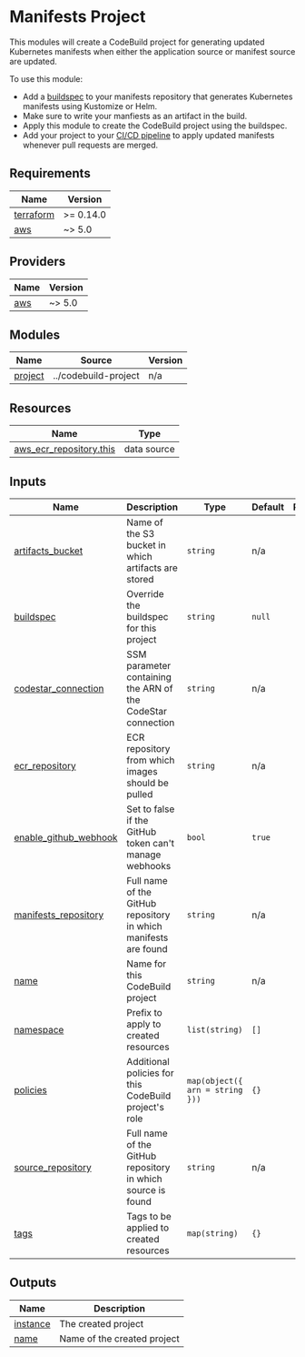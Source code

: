 # Manifests Project

This modules will create a CodeBuild project for generating updated Kubernetes
manifests when either the application source or manifest source are updated.

To use this module:

* Add a [buildspec] to your manifests repository that generates Kubernetes
  manifests using Kustomize or Helm.
* Make sure to write your manfiests as an artifact in the build.
* Apply this module to create the CodeBuild project using the buildspec.
* Add your project to your [CI/CD pipeline] to apply updated manifests whenever
  pull requests are merged.

[buildspec]: https://docs.aws.amazon.com/codebuild/latest/userguide/build-spec-ref.html
[CI/CD pipeline]: ../cicd-pipeline

<!-- BEGIN_TF_DOCS -->
## Requirements

| Name | Version |
|------|---------|
| <a name="requirement_terraform"></a> [terraform](#requirement\_terraform) | >= 0.14.0 |
| <a name="requirement_aws"></a> [aws](#requirement\_aws) | ~> 5.0 |

## Providers

| Name | Version |
|------|---------|
| <a name="provider_aws"></a> [aws](#provider\_aws) | ~> 5.0 |

## Modules

| Name | Source | Version |
|------|--------|---------|
| <a name="module_project"></a> [project](#module\_project) | ../codebuild-project | n/a |

## Resources

| Name | Type |
|------|------|
| [aws_ecr_repository.this](https://registry.terraform.io/providers/hashicorp/aws/latest/docs/data-sources/ecr_repository) | data source |

## Inputs

| Name | Description | Type | Default | Required |
|------|-------------|------|---------|:--------:|
| <a name="input_artifacts_bucket"></a> [artifacts\_bucket](#input\_artifacts\_bucket) | Name of the S3 bucket in which artifacts are stored | `string` | n/a | yes |
| <a name="input_buildspec"></a> [buildspec](#input\_buildspec) | Override the buildspec for this project | `string` | `null` | no |
| <a name="input_codestar_connection"></a> [codestar\_connection](#input\_codestar\_connection) | SSM parameter containing the ARN of the CodeStar connection | `string` | n/a | yes |
| <a name="input_ecr_repository"></a> [ecr\_repository](#input\_ecr\_repository) | ECR repository from which images should be pulled | `string` | n/a | yes |
| <a name="input_enable_github_webhook"></a> [enable\_github\_webhook](#input\_enable\_github\_webhook) | Set to false if the GitHub token can't manage webhooks | `bool` | `true` | no |
| <a name="input_manifests_repository"></a> [manifests\_repository](#input\_manifests\_repository) | Full name of the GitHub repository in which manifests are found | `string` | n/a | yes |
| <a name="input_name"></a> [name](#input\_name) | Name for this CodeBuild project | `string` | n/a | yes |
| <a name="input_namespace"></a> [namespace](#input\_namespace) | Prefix to apply to created resources | `list(string)` | `[]` | no |
| <a name="input_policies"></a> [policies](#input\_policies) | Additional policies for this CodeBuild project's role | `map(object({ arn = string }))` | `{}` | no |
| <a name="input_source_repository"></a> [source\_repository](#input\_source\_repository) | Full name of the GitHub repository in which source is found | `string` | n/a | yes |
| <a name="input_tags"></a> [tags](#input\_tags) | Tags to be applied to created resources | `map(string)` | `{}` | no |

## Outputs

| Name | Description |
|------|-------------|
| <a name="output_instance"></a> [instance](#output\_instance) | The created project |
| <a name="output_name"></a> [name](#output\_name) | Name of the created project |
<!-- END_TF_DOCS -->

